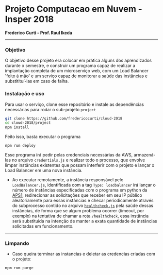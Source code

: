 # Projeto Computacao em Nuvem - Insper 2018
<b>Frederico Curti - Prof. Raul Ikeda</b>
___

### Objetivo
O objetivo desse projeto era colocar em prática alguns dos aprendizados durante o semestre, e construir um programa capaz de realizar a implantação completa de um microserviço web, com um Load Balancer 'feito à mão' e um serviço capaz de monitorar a saúde das instâncias e substitituí-las em caso de falha.

### Instalação e uso

Para usar o serviço, clone esse repositório e instale as dependências necessárias para rodar o sub-projeto `project`
```bash
git clone https://github.com/fredericocurti/cloud-2018
cd cloud-2018/project
npm install
```

Feito isso, basta executar o programa
```bash
npm run deploy
```

Esse programa irá pedir pelas credenciais necessárias da AWS, armazená-las no arquivo `credentials.js` e realizar todo o processo, que envolve limpar instâncias existentes que possam interferir com o projeto e lançar o Load Balancer em uma nova instância.

- Ao executar remotamente, a instância responsável pelo `LoadBalancer.js`, identificada com a tag `Type: loadbalancer` irá lançar o número de instâncias especificadas com o programa em python da [APS1](/../aps1/rest.py), redirecionar as solicitações que receber em seu IP público aleatoriamente para essas instâncias e checar periodicamente através do subprocesso contido no arquivo [`healthcheck.js`](healthcheck.js) pela saúde dessas instâncias, de forma que se algum problema ocorrer (timeout, por exemplo) na tentativa de chamar a rota `/healthcheck`, essa instância será substituida na intenção de manter a exata quantidade de instâncias solicitadas em funcionamento.

___
### Limpando
- Caso queira terminar as instancias e deletar as credencias criadas com o projeto:
```bash
npm run purge
```